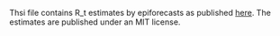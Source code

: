 Thsi file contains R_t estimates by epiforecasts as published [here]([https://github.com/robert-koch-institut/SARS-CoV-2-Nowcasting_und_-R-Schaetzung](https://github.com/epiforecasts/covid-rt-estimates)). The estimates are published under an MIT license.
